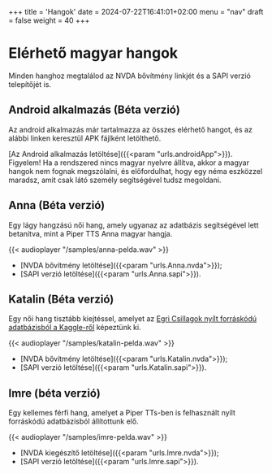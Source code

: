 +++
title = 'Hangok'
date = 2024-07-22T16:41:01+02:00
menu = "nav"
draft = false
weight = 40
+++

# Elérhető magyar hangok

Minden hanghoz megtalálod az NVDA bővítmény linkjét és a SAPI verzió telepítőjét is.

## Android alkalmazás (Béta verzió)

Az android alkalmazás már tartalmazza az összes elérhető hangot, és az alábbi linken keresztül APK fájlként letölthető.

[Az Android alkalmazás letöltése]({{<param "urls.androidApp">}}).
Figyelem! Ha a rendszered nincs magyar nyelvre állítva, akkor a magyar hangok nem fognak megszólalni, és előfordulhat, hogy egy néma eszközzel maradsz, amit csak látó személy segítségével tudsz megoldani.

## Anna (Béta verzió)

Egy lágy hangzású női hang, amely ugyanaz az adatbázis segítségével lett betanítva, mint a Piper TTS Anna magyar hangja.

{{< audioplayer "/samples/anna-pelda.wav" >}}

* [NVDA bővítmény letöltése]({{<param "urls.Anna.nvda">}});
* [SAPI verzió letöltése]({{<param "urls.Anna.sapi">}}).

## Katalin (Béta verzió)

Egy női hang tisztább kiejtéssel, amelyet az [Egri Csillagok nyílt forráskódú adatbázisból a Kaggle-ről](https://www.kaggle.com/datasets/bryanpark/hungarian-single-speaker-speech-dataset) képeztünk ki.

{{< audioplayer "/samples/katalin-pelda.wav" >}}

* [NVDA bővítmény letöltése]({{<param "urls.Katalin.nvda">}});
* [SAPI verzió letöltése]({{<param "urls.Katalin.sapi">}}).

## Imre (béta verzió)

Egy kellemes férfi hang, amelyet a Piper TTs-ben is felhasznált nyílt forráskódú adatbázisból állítottunk elő.

{{< audioplayer "/samples/imre-pelda.wav" >}}

* [NVDA kiegészítő letöltése]({{<param "urls.Imre.nvda">}});
* [SAPI verzió letöltése]({{<param "urls.Imre.sapi">}}).
